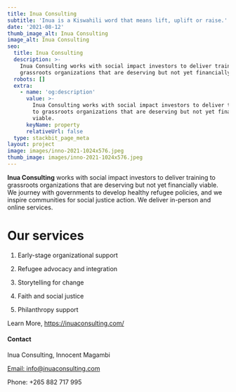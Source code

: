 ```yaml
---
title: Inua Consulting
subtitle: 'Inua is a Kiswahili word that means lift, uplift or raise.'
date: '2021-08-12'
thumb_image_alt: Inua Consulting
image_alt: Inua Consulting
seo:
  title: Inua Consulting
  description: >-
    Inua Consulting works with social impact investors to deliver training to
    grassroots organizations that are deserving but not yet financially viable.
  robots: []
  extra:
    - name: 'og:description'
      value: >-
        Inua Consulting works with social impact investors to deliver training
        to grassroots organizations that are deserving but not yet financially
        viable.
      keyName: property
      relativeUrl: false
  type: stackbit_page_meta
layout: project
image: images/inno-2021-1024x576.jpeg
thumb_image: images/inno-2021-1024x576.jpeg
---
```

**Inua Consulting** works with social impact investors to deliver training to grassroots organizations that are deserving but not yet financially viable. We journey with governments to develop healthy refugee policies, and we inspire communities for social justice action. We deliver in-person and online services.

# Our services

1.  Early-stage organizational support

2.  Refugee advocacy and integration

3.  Storytelling for change

4.  Faith and social justice

5.  Philanthropy support

Learn More, <https://inuaconsulting.com/>

#### Contact

Inua Consulting, Innocent Magambi

[Email: info@inuaconsulting.com](mailto:info@inuaconsulting.com)

Phone: +265 882 717 995
